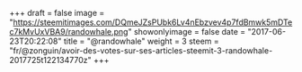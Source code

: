 +++
draft = false
image = "https://steemitimages.com/DQmeJZsPUbk6Lv4nEbzvev4p7fdBmwk5mDTec7kMvUxVBA9/randowhale.png"
showonlyimage = false
date = "2017-06-23T20:22:08"
title = "@randowhale"
weight = 3
steem = "fr/@zonguin/avoir-des-votes-sur-ses-articles-steemit-3-randowhale-2017725t122134770z"
+++

<!--more-->
